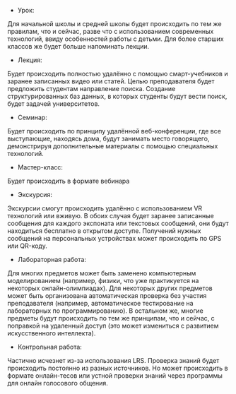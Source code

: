 - Урок: 

Для начальной школы и средней школы будет происходить по тем же правилам, что и сейчас, разве что с использованием современных технологий, ввиду особенностей работы с детьми. Для более старших классов же будет больше напоминать лекции.
- Лекция:

Будет происходить полностью удалённо с помощью смарт-учебников и заранее записанных видео или статей. Целью преподавателя будет предложить студентам направление поиска. Создание структурированных баз данных, в которых студенты будут вести поиск, будет задачей университетов. 

- Семинар:

Будет происходить по принципу удалённой веб-конференции, где все выступающие, находясь дома, будут занимать место говорящего, демонстрируя дополнительные материалы с помощью специальных технологий.

- Мастер-класс:

Будет происходить в формате вебинара

- Экскурсия:

Экскурсии смогут происходить удалённо с использованием VR технологий или вживую. В обоих случая будет заранее записанные сообщения для каждого экспоната или текстовых сообщений, они будут находиться бесплатно в открытом доступе. Получений нужных сообщений на персональных устройствах может происходить по GPS или QR-коду.

- Лабораторная работа:

Для многих предметов может быть заменено компьютерным моделированием (например, физики, что уже практикуется на некоторых онлайн-олимпиадах). Для некоторых других предметов может быть организована автоматическая проверка без участия преподавателя (например, автоматическое тестирование на лабораторных по программированию). В остальном же, многие предметы будут происходить по тем же принципам, что и сейчас, с поправкой на удаленный доступ (это может измениться с развитием искусственного интеллекта).

- Контрольная работа:

Частично исчезнет из-за использования LRS. Проверка знаний будет происходить постоянно из разных источников. Но может происходить в формате онлайн-тесов или устной проверки знаний через программы для онлайн голосового общения.

